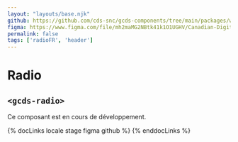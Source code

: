 ```yaml
---
layout: "layouts/base.njk"
github: https://github.com/cds-snc/gcds-components/tree/main/packages/web/src/components/gcds-radio
figma: https://www.figma.com/file/mh2maMG2NBtk41k1O1UGHV/Canadian-Digital-Service%E2%80%A8---GC-Design-System?node-id=818%3A3759&t=ciEmm7GYyGAY73zZ-0
permalink: false
tags: ['radioFR', 'header']
---
```


<h1 class="mb-0">Radio</h1>
<h2 class="mt-0 mb-400"><code>&lt;gcds-radio&gt;</code></h2>

Ce composant est en cours de développement.

{% docLinks locale stage figma github %}
{% enddocLinks %}

<br/>
